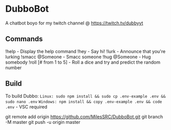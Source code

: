 # DubboBot
A chatbot boyo for my twitch channel @ https://twitch.tv/dubbyyt

## Commands
!help - Display the help command
!hey - Say hi!
!lurk - Announce that you're lurking
!smacc @Someone - Smacc someone
!hug @Someone - Hug somebody
!roll [# from 1 to 5] - Roll a dice and try and predict the random number

## Build
To build Dubbo:
``Linux: sudo npm install && sudo cp .env-example .env && sudo nano .env``
``Windows: npm install && copy .env-example .env && code .env`` - VSC required

git remote add origin https://github.com/MilesSRC/DubboBot.git
git branch -M master
git push -u origin master